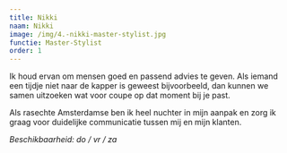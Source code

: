 ```yaml
---
title: Nikki
naam: Nikki
image: /img/4.-nikki-master-stylist.jpg
functie: Master-Stylist
order: 1
---
```


Ik houd ervan om mensen goed en passend advies te geven. Als iemand een tijdje niet naar de kapper is geweest bijvoorbeeld, dan kunnen we samen uitzoeken wat voor coupe op dat moment bij je past.

Als rasechte Amsterdamse ben ik heel nuchter in mijn aanpak en zorg ik graag voor duidelijke communicatie tussen mij en mijn klanten.

*Beschikbaarheid: do / vr / za*